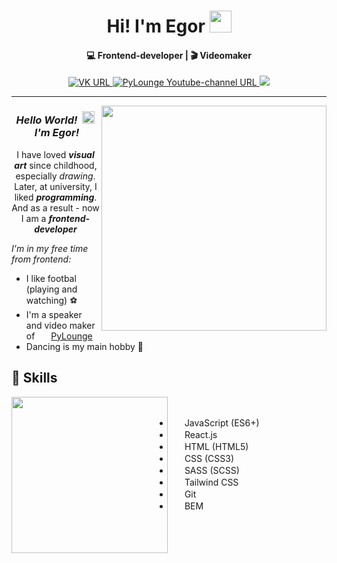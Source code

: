 <div align="center">
  <h1>
    <span>Hi! I'm Egor<span>
    <img src="https://media.giphy.com/media/w1OBpBd7kJqHrJnJ13/giphy.gif" width="35px">
  </h1>
</div>
<h4 align="center">💻 Frontend-developer | 🎬 Videomaker</h4>
<div align="center">
  <a href="https://vk.com/egoromanoff_off">
    <img alt="VK URL" src="https://img.shields.io/badge/вконтакте-0076FE?logo=vk&logoColor=white&style=for-the-badge">
  </a>
  <a href="https://www.youtube.com/channel/UCru5FZQN_Xa0tKfrBqUIcng">
    <img alt="PyLounge Youtube-channel URL" src="https://img.shields.io/badge/PyLounge-FF0000?logo=youtube&logoColor=white&style=for-the-badge">
  </a>
  <a href="https://egoromanoff.github.io/rsschool-cv/cv">
    <img aly="My CV URL" src="https://img.shields.io/badge/my_cv-darkgreen?&style=for-the-badge">
  </a>
</div>

---

<img align="right" src="https://media.giphy.com/media/qgQUggAC3Pfv687qPC/giphy.gif" width="360px">

<div align="center">
  <h3>
    <b><i>Hello World!</i></b>&nbsp;
    <img src="https://media.giphy.com/media/yo1whaKkz38ME/giphy.gif" width="20px">
    &nbsp;<b><i>I'm Egor!</i></b>
  </h3>
</div>
<p align="center">
  I have loved <b><i>visual art</i></b> since childhood, especially <i>drawing</i>.<br>
  Later, at university, I liked <b><i>programming</i></b>.<br>
  And as a result - now I am a <b><i>frontend-developer</i></b><br>
</p>
    
*I'm in my free time from frontend:*
<ul>
  <li>I like footbal (playing and watching) ⚽</li>
  <li>
    I'm a speaker and video maker of&nbsp;
    <img src="https://user-images.githubusercontent.com/67374276/189124104-11382fec-59c8-43c8-93ef-faaa41125d3f.png" height="14px">
    <a href="https://www.youtube.com/channel/UCru5FZQN_Xa0tKfrBqUIcng">PyLounge</a>
  </li>
  <li>Dancing is my main hobby 🏃</li>
</ul>
  

## 💪 Skills
<div>
<img align="left" src="https://media.giphy.com/media/hUPYQchGyooEo3LwGA/giphy.gif" height="250px">
&nbsp;&nbsp;&nbsp;&nbsp;&nbsp;
</div>

* <img src="https://user-images.githubusercontent.com/67374276/189121602-24495555-ae90-4437-9816-69b235e393d0.svg" height="16px">&nbsp;&nbsp;JavaScript (ES6+)
* <img src="https://user-images.githubusercontent.com/67374276/189122452-63ab17af-0be2-40bf-aec0-28e808f7d8b6.svg" height="16px">&nbsp;&nbsp;React.js
* <img src="https://user-images.githubusercontent.com/67374276/189119897-4490f0a8-56a6-4867-88e1-c480f38e3f3a.svg" height="16px">&nbsp;&nbsp;HTML (HTML5)
* <img src="https://user-images.githubusercontent.com/67374276/189121100-5a76fc9d-f5f2-4a33-af20-0ff6d7229dca.svg" height="16px">&nbsp;&nbsp;CSS (CSS3)
* <img src="https://user-images.githubusercontent.com/67374276/189132177-5e2aff67-65bc-4fd0-8ae2-ecb9997f057a.svg" height="16px">&nbsp;&nbsp;SASS (SCSS)
* <img src="https://user-images.githubusercontent.com/67374276/189133214-0f4d9d29-d6ac-4e2a-b22c-529e608a3b3d.svg" height="16px">&nbsp;&nbsp;Tailwind CSS
* <img src="https://user-images.githubusercontent.com/67374276/189131634-0fa2b06c-2bfb-4acb-9957-7f7aa49a2176.svg" height="16px">&nbsp;&nbsp;Git
* <img src="https://user-images.githubusercontent.com/67374276/189135210-314c1df2-91ce-4674-a9dc-c708d532e7da.svg" height="16px">&nbsp;&nbsp;BEM



